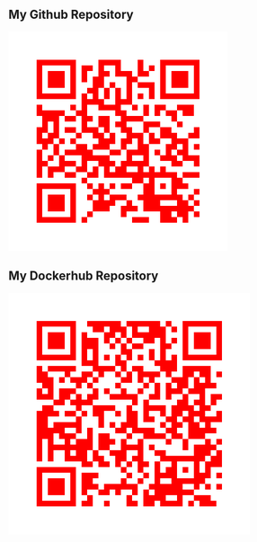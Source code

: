 ## My Github Repository
![Github Repo](/qr_codes/QRCode_20251028000255.png "My QR Code Link")

## My Dockerhub Repository
![Dockerhub Repo](/qr_codes/QRCode_20251027235906.png "My QR Code Link")